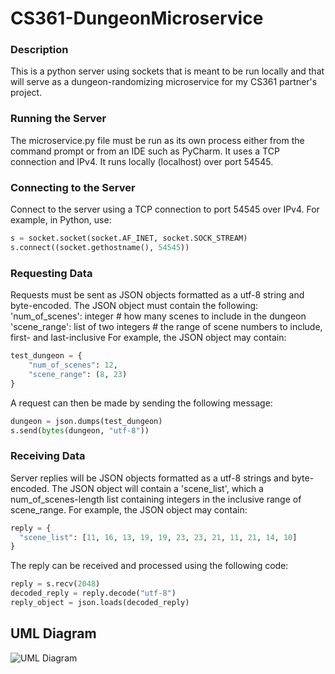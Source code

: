 # CS361-DungeonMicroservice

### Description
This is a python server using sockets that is meant to be run locally and that will serve as a dungeon-randomizing microservice for my CS361 partner's project.

### Running the Server
The microservice.py file must be run as its own process either from the command prompt or from an IDE such as PyCharm. It uses a TCP connection and IPv4. It runs locally (localhost) over port 54545.

### Connecting to the Server
Connect to the server using a TCP connection to port 54545 over IPv4. For example, in Python, use:
```py
s = socket.socket(socket.AF_INET, socket.SOCK_STREAM)
s.connect((socket.gethostname(), 54545))
```

### Requesting Data
Requests must be sent as JSON objects formatted as a utf-8 string and byte-encoded.
The JSON object must contain the following:
  'num_of_scenes': integer             # how many scenes to include in the dungeon
  'scene_range': list of two integers  # the range of scene numbers to include, first- and last-inclusive
For example, the JSON object may contain:
```py
test_dungeon = {
    "num_of_scenes": 12,
    "scene_range": (8, 23)
}
```
A request can then be made by sending the following message:
```py
dungeon = json.dumps(test_dungeon)
s.send(bytes(dungeon, "utf-8"))
```

### Receiving Data
Server replies will be JSON objects formatted as a utf-8 strings and byte-encoded.
The JSON object will contain a 'scene_list', which a num_of_scenes-length list containing integers in the inclusive range of scene_range.
For example, the JSON object may contain:
```py
reply = {
  "scene_list": [11, 16, 13, 19, 19, 23, 23, 21, 11, 21, 14, 10]
}
```
The reply can be received and processed using the following code:
```py
reply = s.recv(2048)
decoded_reply = reply.decode("utf-8")
reply_object = json.loads(decoded_reply)
```


## UML Diagram
![UML Diagram]([/repository/cs361uml.png](https://github.com/Mystel/CS361-DungeonMicroservice/blob/aac5e7d0184c48544ed7442befb35d08717e1931/cs361uml.png)https://github.com/Mystel/CS361-DungeonMicroservice/blob/aac5e7d0184c48544ed7442befb35d08717e1931/cs361uml.png)
